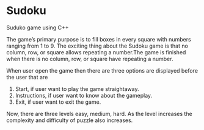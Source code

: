 # Sudoku
Suduko game using C++

The game’s primary purpose is to fill boxes in every square with numbers ranging from 1 to 9. The exciting thing about the Sudoku game is that no column, row, or square allows repeating a number.The game is finished when there is no column, row, or square have repeating a number.

When user open the game then there are three options are displayed before the
user that are
1) Start, if user want to play the game straightaway.
2) Instructions, if user want to know about the gameplay.
3) Exit, if user want to exit the game.

Now, there are three levels easy, medium, hard. As the level increases the complexity and difficulty of puzzle also increases.

